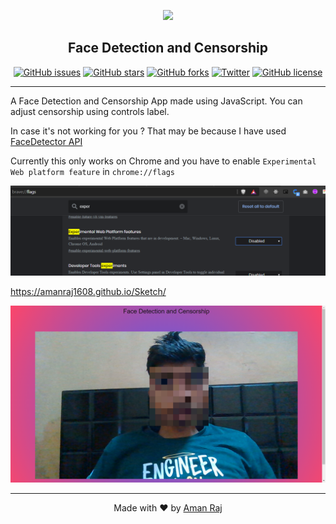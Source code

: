 <p align="center"><img src="https://image.flaticon.com/icons/png/512/1792/1792010.png" width="200"></p>
<h2 align="center">Face Detection and Censorship</h2>
<p align="center">
  <a href="https://github.com/AmanRaj1608/Face-Detection-and-Censorship/issues"><img alt="GitHub issues" src="https://img.shields.io/github/issues/AmanRaj1608/Face-Detection-and-Censorship"></a>
  <a href="https://github.com/AmanRaj1608/Face-Detection-and-Censorship/stargazers"><img alt="GitHub stars" src="https://img.shields.io/github/stars/AmanRaj1608/Face-Detection-and-Censorship"></a>
  <a href="https://github.com/AmanRaj1608/Face-Detection-and-Censorship/network"><img alt="GitHub forks" src="https://img.shields.io/github/forks/AmanRaj1608/Face-Detection-and-Censorship"></a>
  <a href="https://img.shields.io/twitter/url?style=social&url=Try%20this"><img alt="Twitter" src="https://img.shields.io/twitter/url?style=social&url=https%3A%2F%2Ftwitter.com%2FAmanRaj1608"></a>
  <a href="https://github.com/AmanRaj1608/Face-Detection-and-Censorship"><img alt="GitHub license" src="https://img.shields.io/github/license/AmanRaj1608/Face-Detection-and-Censorship"></a>
</p>
<hr>

A Face Detection and Censorship App made using JavaScript.
You can adjust censorship using controls label.

In case it's not working for you ?
That may be because I have used [FaceDetector API](https://developer.android.com/reference/android/media/FaceDetector) 

Currently this only works on Chrome and you have to enable `Experimental Web platform feature` in `chrome://flags` 

<p align="center"><img src="./err.png" width="800"></p>


https://amanraj1608.github.io/Sketch/ 


<p align="center"><img src="./demo.png" width="800"></p>

---
<p align="center"> Made with ❤️ by <a href="https://github.com/amanraj1608">Aman Raj</a></p>
